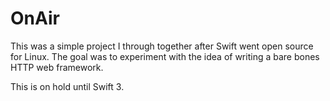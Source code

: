# OnAir

This was a simple project I through together after Swift went open source for Linux. The goal was to experiment with the idea of writing a bare bones HTTP web framework.

This is on hold until Swift 3.

